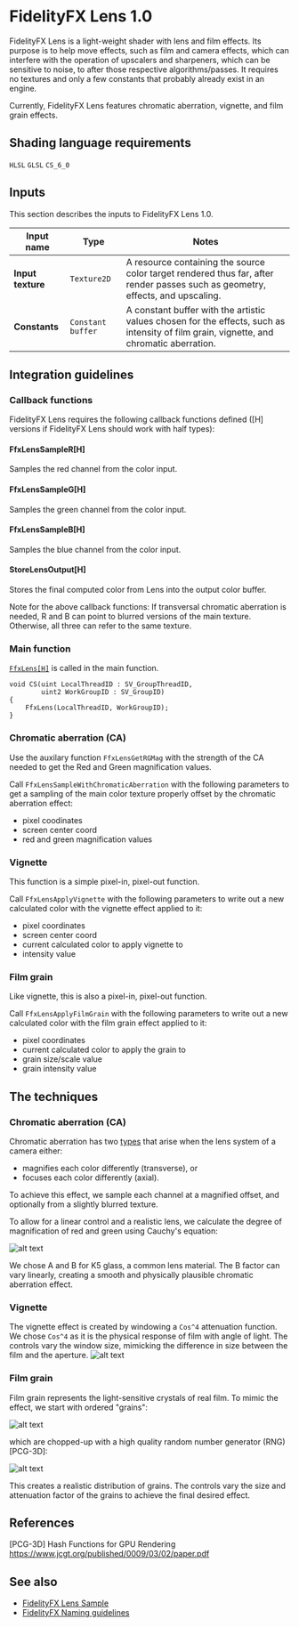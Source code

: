 <!-- @page page_techniques_lens FidelityFX Lens 1.0 -->

<h1>FidelityFX Lens 1.0</h1>

FidelityFX Lens is a light-weight shader with lens and film effects. Its purpose is to help move effects, such as film and camera effects, which can interfere with the operation of upscalers and sharpeners, which can be sensitive to noise, to after those respective algorithms/passes. It requires no textures and only a few constants that probably already exist in an engine.

Currently, FidelityFX Lens features chromatic aberration, vignette, and film grain effects.

<h2>Shading language requirements</h2>

`HLSL` `GLSL` `CS_6_0`

<h2>Inputs</h2>

This section describes the inputs to FidelityFX Lens 1.0.

| Input name | Type | Notes |
| --- | --- | --- |
| **Input texture** | `Texture2D` | A resource containing the source color target rendered thus far, after render passes such as geometry, effects, and upscaling. |
| **Constants**     | `Constant buffer` | A constant buffer with the artistic values chosen for the effects, such as intensity of film grain, vignette, and chromatic aberration. |

<h2>Integration guidelines</h2>

<h3>Callback functions</h3>

FidelityFX Lens requires the following callback functions defined ([H] versions if FidelityFX Lens should work with half types):

<h4>FfxLensSampleR[H]</h4>
Samples the red channel from the color input.

<h4>FfxLensSampleG[H]</h4>
Samples the green channel from the color input.

<h4>FfxLensSampleB[H]</h4>
Samples the blue channel from the color input.

<h4>StoreLensOutput[H]</h4>
Stores the final computed color from Lens into the output color buffer.

Note for the above callback functions: If transversal chromatic aberration is needed, R and B can point to blurred versions of the main texture. Otherwise, all three can refer to the same texture.

<h3>Main function</h3>

[`FfxLens[H]`](../../sdk/include/FidelityFX/gpu/lens/ffx_lens.h#L264) is called in the main function.  

```HLSL
void CS(uint LocalThreadID : SV_GroupThreadID,
        uint2 WorkGroupID : SV_GroupID)
{
    FfxLens(LocalThreadID, WorkGroupID);
}
```

<h3>Chromatic aberration (CA)</h3>

Use the auxilary function `FfxLensGetRGMag` with the strength of the CA needed to get the Red and Green magnification values.  
  
Call `FfxLensSampleWithChromaticAberration` with the following parameters to get a sampling of the main color texture properly offset by the chromatic aberration effect:
* pixel coodinates
* screen center coord
* red and green magnification values  
  
<h3>Vignette</h3>

This function is a simple pixel-in, pixel-out function.  
  
Call `FfxLensApplyVignette` with the following parameters to write out a new calculated color with the vignette effect applied to it:
* pixel coordinates
* screen center coord
* current calculated color to apply vignette to 
* intensity value  

<h3>Film grain</h3>

Like vignette, this is also a pixel-in, pixel-out function.  
  
Call `FfxLensApplyFilmGrain` with the following parameters to write out a new calculated color with the film grain effect applied to it:
* pixel coordinates
* current calculated color to apply the grain to
* grain size/scale value
* grain intensity value  

<h2>The techniques</h2>

<h3>Chromatic aberration (CA)</h3>

Chromatic aberration has two [types](https://en.wikipedia.org/wiki/Chromatic_aberration#Types) that arise when the lens system of a camera either:
* magnifies each color differently (transverse), or  
* focuses each color differently (axial).  
  
To achieve this effect, we sample each channel at a magnified offset, and optionally from a slightly blurred texture.  
  
To allow for a linear control and a realistic lens, we calculate the degree of magnification of red and green using Cauchy's equation:

![alt text](media/lens/cauchy.png "Index of refraction vs light wavelength")

We chose A and B for K5 glass, a common lens material. The B factor can vary linearly, creating a smooth and physically plausible chromatic aberration effect.

<h3>Vignette</h3>

The vignette effect is created by windowing a `Cos^4` attenuation function. We chose `Cos^4` as it is the physical response of film with angle of light. The controls vary the window size, mimicking the difference in size between the film and the aperture. 
![alt text](media/lens/vignette.png "A windowed Cos^4 function")

<h3>Film grain</h3>

Film grain represents the light-sensitive crystals of real film. To mimic the effect, we start with ordered "grains": 

![alt text](media/lens/grains.png "A hexagonal grid of 'grains'")

which are chopped-up with a high quality random number generator (RNG) [PCG-3D]:

![alt text](media/lens/film-grains.png "Chopped up grains randomized with an RNG")

This creates a realistic distribution of grains. The controls vary the size and attenuation factor of the grains to achieve the final desired effect.

<h2>References</h2>

[PCG-3D] Hash Functions for GPU Rendering https://www.jcgt.org/published/0009/03/02/paper.pdf

<h2>See also</h2>

- [FidelityFX Lens Sample](../samples/lens.md)
- [FidelityFX Naming guidelines](../getting-started/naming-guidelines.md)